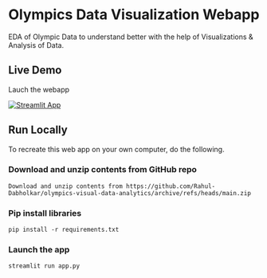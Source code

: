 
# Olympics Data Visualization Webapp

EDA of Olympic Data to understand better with the help of Visualizations & Analysis of Data.


## Live Demo

Lauch the webapp

[![Streamlit App](https://static.streamlit.io/badges/streamlit_badge_black_white.svg)](https://rahul-dabholkar-olympics-visual-data-analytics-app-5rg1nz.streamlit.app/)


## Run Locally

To recreate this web app on your own computer, do the following.

###  Download and unzip contents from GitHub repo
```
Download and unzip contents from https://github.com/Rahul-Dabholkar/olympics-visual-data-analytics/archive/refs/heads/main.zip
```

###  Pip install libraries
```
pip install -r requirements.txt
```

###  Launch the app

```
streamlit run app.py
```
